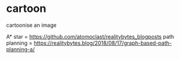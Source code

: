 # cartoon
cartoonise an image

A* star = https://github.com/atomoclast/realitybytes_blogposts
path planning = https://realitybytes.blog/2018/08/17/graph-based-path-planning-a/

